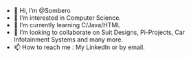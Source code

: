 - 👋 Hi, I’m @Sombero
- 👀 I’m interested in Computer Science.
- 🌱 I’m currently learning C/Java/HTML
- 💞️ I’m looking to collaborate on Suit Designs, Pi-Projects, Car Infotainment Systems and many more.
- 📫 How to reach me : My LinkedIn or by email.
<!---
Sombero/Sombero is a ✨ special ✨ repository because its `README.md` (this file) appears on your GitHub profile.
You can click the Preview link to take a look at your changes.
--->
